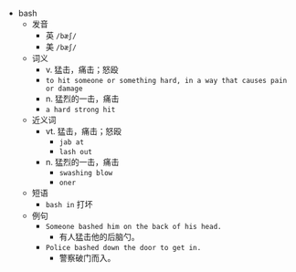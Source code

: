 - bash
  - 发音
    - 英 `/bæʃ/`
    - 美 `/bæʃ/`
  - 词义
    - v. 猛击，痛击；怒殴
    - `to hit someone or something hard, in a way that causes pain or damage`
    - n. 猛烈的一击，痛击
    - `a hard strong hit`
  - 近义词
    - vt. 猛击，痛击；怒殴
      - `jab at`
      - `lash out`
    - n. 猛烈的一击，痛击
      - `swashing blow`
      - `oner`
  - 短语
    - `bash in` 打坏 
  - 例句
    - `Someone bashed him on the back of his head.`
      - 有人猛击他的后脑勺。
    - `Police bashed down the door to get in.`
      - 警察破门而入。


